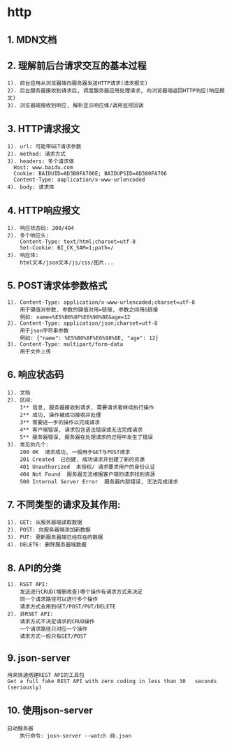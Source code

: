 # http

## 1. MDN文档

## 2. 理解前后台请求交互的基本过程
    1). 前台应用从浏览器端向服务器发送HTTP请求(请求报文)
    2). 后台服务器接收到请求后, 调度服务器应用处理请求, 向浏览器端返回HTTP响应(响应报文)
    3). 浏览器端接收到响应, 解析显示响应体/调用监视回调

## 3. HTTP请求报文
    1). url: 可能带GET请求参数
    2). method: 请求方式
    3). headers: 多个请求体
      Host: www.baidu.com
      Cookie: BAIDUID=AD3B0FA706E; BAIDUPSID=AD380FA706
      Content-Type: aaplication/x-www-urlencoded
    4). body: 请求体

## 4. HTTP响应报文
    1). 响应状态码: 200/404
    2). 多个响应头: 
        Content-Type: text/html;charset=utf-8
        Set-Cookie: BI_CK_SAM=1;path=/
    3). 响应体: 
        html文本/json文本/js/css/图片...

## 5. POST请求体参数格式
    1). Content-Type: application/x-www-urlencoded;charset=utf-8
        用于键值对参数, 参数的键值对用=链接, 参数之间用&链接
        例如: name=%E5%B0%8F%E6%98%8E&age=12
    2). Content-Type: application/json;charset=utf-8
        用于json字符串参数
        例如: {"name": %E5%B0%8F%E6%98%8E, "age": 12}
    3). Content-Type: multipart/form-data
        用于文件上传

## 6. 响应状态码
    1). 文档
    2). 区间: 
        1** 信息, 服务器接收到请求, 需要请求者继续执行操作
        2** 成功, 操作被成功接收并处理
        3** 需要进一步的操作以完成请求
        4** 客户端错误, 请求包含语法错误或无法完成请求
        5** 服务器错误, 服务器在处理请求的过程中发生了错误
    3). 常见的几个:
        200 OK  请求成功, 一般用于GET与POST请求
        201 Created  已创建, 成功请求并创建了新的资源
        401 Unauthorized  未授权/ 请求要求用户的身份认证
        404 Not Found  服务器无法根据客户端的请求找到资源
        500 Internal Server Error  服务器内部错误, 无法完成请求

## 7. 不同类型的请求及其作用:
    1). GET: 从服务器端读取数据
    2). POST: 向服务器端添加新数据
    3). PUT: 更新服务器端已经存在的数据
    4). DELETE: 删除服务器端数据

## 8. API的分类
    1). RSET API:
        发送进行CRUD(增删改查)哪个操作有请求方式来决定
        同一个请求路径可以进行多个操作
        请求方式会用到GET/POST/PUT/DELETE 
    2). 非RSET API:
        请求方式不决定请求的CRUD操作
        一个请求路径只对应一个操作
        请求方式一般只有GET/POST

## 9. json-server
    用来快速搭建REST API的工具包
    Get a full fake REST API with zero coding in less than 30   seconds (seriously)

## 10. 使用json-server
    启动服务器
        执行命令: josn-server --watch db.json